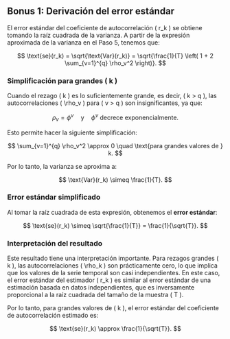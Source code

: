 ## Bonus 1: Derivación del error estándar

El error estándar del coeficiente de autocorrelación \( r_k \) se obtiene tomando la raíz cuadrada de la varianza. A partir de la expresión aproximada de la varianza en el Paso 5, tenemos que:

$$
\text{se}(r_k) = \sqrt{\text{Var}(r_k)} = \sqrt{\frac{1}{T} \left( 1 + 2 \sum_{v=1}^{q} \rho_v^2 \right)}.
$$

### Simplificación para grandes \( k \)

Cuando el rezago \( k \) es lo suficientemente grande, es decir, \( k > q \), las autocorrelaciones \( \rho_v \) para \( v > q \) son insignificantes, ya que:

$$
\rho_v = \phi^v \quad \text{y} \quad \phi^{v} \text{ decrece exponencialmente}.
$$

Esto permite hacer la siguiente simplificación:

$$
\sum_{v=1}^{q} \rho_v^2 \approx 0 \quad \text{para grandes valores de } k.
$$

Por lo tanto, la varianza se aproxima a:

$$
\text{Var}(r_k) \simeq \frac{1}{T}.
$$

### Error estándar simplificado

Al tomar la raíz cuadrada de esta expresión, obtenemos el **error estándar**:

$$
\text{se}(r_k) \simeq \sqrt{\frac{1}{T}} = \frac{1}{\sqrt{T}}.
$$

### Interpretación del resultado

Este resultado tiene una interpretación importante. Para rezagos grandes \( k \), las autocorrelaciones \( \rho_k \) son prácticamente cero, lo que implica que los valores de la serie temporal son casi independientes. En este caso, el error estándar del estimador \( r_k \) es similar al error estándar de una estimación basada en datos independientes, que es inversamente proporcional a la raíz cuadrada del tamaño de la muestra \( T \).

Por lo tanto, para grandes valores de \( k \), el error estándar del coeficiente de autocorrelación estimado es:

$$
\text{se}(r_k) \approx \frac{1}{\sqrt{T}}.
$$


